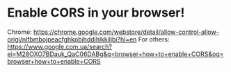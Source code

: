 # Enable CORS in your browser!

Chrome: https://chrome.google.com/webstore/detail/allow-control-allow-origi/nlfbmbojpeacfghkpbjhddihlkkiljbi?hl=en
For others: https://www.google.com.ua/search?ei=M28OXO7BDauk_QaC06DABg&q=browser+how+to+enable+CORS&oq=browser+how+to+enable+CORS
